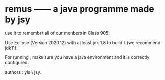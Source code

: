 # remus —— a java programme made by jsy

use it to remember all of our menbers in Class 905!

Use Eclipse (Version 2020.12) with at least jdk 1.8 to build it (we recommend jdk11).

For running , make sure you have a java environment and it is correctly configured.

authors : yls \ jsy.
